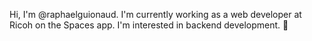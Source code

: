 Hi, I'm @raphaelguionaud. I'm currently working as a web developer at Ricoh on the Spaces app.
I'm interested in backend development. :lizard:
